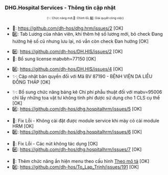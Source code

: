 ﻿### DHG.Hospital Services - Thông tin cập nhật

<div align="center" style="font-size:xx-small">(✨: Chức năng mới,🐛: Chỉnh lỗi, #️⃣: Giải quyết công việc) </div>

-  🐛: https://github.com/dh-hos/dhg.hrm/issues/2 [OK]
-  #️⃣: Tab Lương của nhân viên, khi thêm hệ số lương mới, bỏ check Đang hưởng hệ số cũ nhưng lưu lại, nó vẫn còn check Đan hưởng [OK]
>
- #️⃣: https://github.com/dh-hos/DH.HIS/issues/2 [OK]
- 🐛: Bổ sung license mabvbh=77150 [OK]
>
- #️⃣: https://github.com/dh-hos/DH.HIS/issues/4 [OK]
- ✨: Cập nhật bản quyền đối với Mã BV 87190 - BỆNH VIỆN DA LIỄU ĐỒNG THÁP [OK]
>
- ✨: Bổ sung chức năng bảng kê Chi phí phẫu thuật đối với mabv=95006 chỉ lấy những toa vật tư không tính phí được sử dụng cho 1 CLS cụ thể [OK]
- #️⃣: <https://github.com/dh-hos/dhg.hospitalhrm/issues/5> [OK]
>
- 🐛: Fix Lỗi - Không cài đặt được module service khi máy có cài module HRM [OK]
- #️⃣: <https://github.com/dh-hos/dhg.hospitalhrm/issues/6> [OK]
>
- 🐛: Fix Lỗi - Các nút không tác dụng [OK]
- #️⃣: <https://github.com/dh-hos/dhg.hospitalhrm/issues/7> [OK]
>
- 🐛: Thêm chức năng ẩn hiện menu theo cấu hình [Theo mô tả](https://github.com/dh-hos/Mo-ta-he-thong/blob/main/HRM/Hau-cau-hinh-menu.md) [OK]
- #️⃣: <https://github.com/dh-hos/To_Lap_Trinh/issues/191> [OK]

